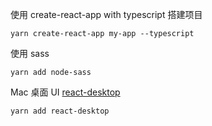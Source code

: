 使用 create-react-app with typescript 搭建项目

```
yarn create-react-app my-app --typescript
```

使用 sass

```
yarn add node-sass
```

Mac 桌面 UI [react-desktop](https://github.com/gabrielbull/react-desktop)

```
yarn add react-desktop
```
